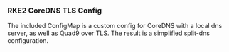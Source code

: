 ### RKE2 CoreDNS TLS Config

The included ConfigMap is a custom config for CoreDNS with a local dns server, as well as Quad9 over TLS. The result is a simplified split-dns configuration.


